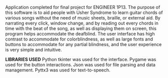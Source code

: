 Application completed for final project for ENGINEER 1P13.
The purpose of this software is to aid people with Usher Syndrome to learn guitar chords of various songs
without the need of music sheets, braille, or external aid. By narrating every click, window change, and 
by reading out every chords in time with the beat of the song, as well as displaying them on screen, this 
program helps accommodate the deafblind. The user interface has high contrast to accommodate for colorblindness, 
as well as large fonts and buttons to accommodate for any partial blindness, and the user experience is very 
simple and intuitive. 

**LIBRARIES USED**
Python tkinter was used for the interface.
Pygame was used for the button interactions. 
Json was used for file parsing and data management. 
Pyttx3 was used for text-to-speech. 
